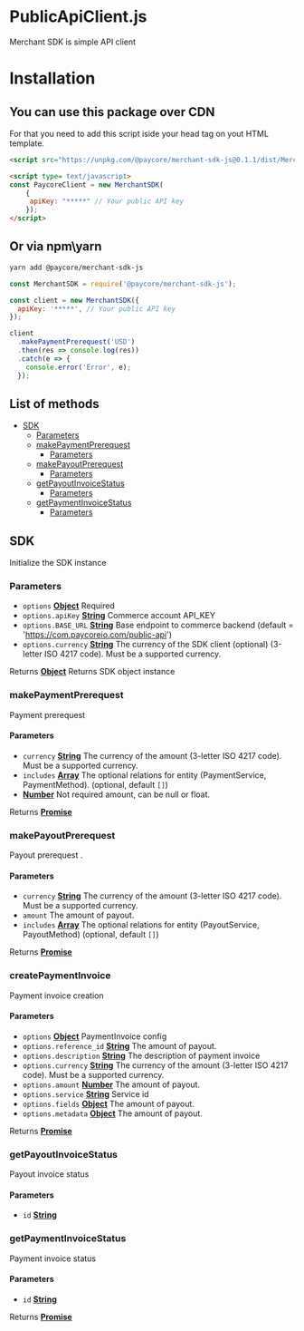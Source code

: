 # PublicApiClient.js

Merchant SDK is simple API client

# Installation

## You can use this package over CDN

For that you need to add this script iside your head tag on yout HTML template.

```html
<script src="https://unpkg.com/@paycore/merchant-sdk-js@0.1.1/dist/MerchantSDK.umd.min.js"></script>
```

```html
<script type= text/javascript>
const PaycoreClient = new MerchantSDK(
    {
     apiKey: "*****" // Your public API key
    });
</script>
```

## Or via npm\yarn

```bash
yarn add @paycore/merchant-sdk-js
```

```javascript
const MerchantSDK = require('@paycore/merchant-sdk-js');

const client = new MerchantSDK({
  apiKey: '*****', // Your public API key
});

client
  .makePaymentPrerequest('USD')
  .then(res => console.log(res))
  .catch(e => {
    console.error('Error', e);
  });
```

## List of methods

- [SDK][1]
  - [Parameters][2]
  - [makePaymentPrerequest][11]
    - [Parameters][12]
  - [makePayoutPrerequest][13]
    - [Parameters][14]
  - [getPayoutInvoiceStatus][15]
    - [Parameters][16]
  - [getPaymentInvoiceStatus][17]
    - [Parameters][18]

## SDK

Initialize the SDK instance

### Parameters

- `options` **[Object][19]** Required
- `options.apiKey` **[String][20]** Commerce account API_KEY
- `options.BASE_URL` **[String][20]** Base endpoint to commerce backend (default = 'https://com.paycoreio.com/public-api')
- `options.currency` **[String][20]** The currency of the SDK client (optional) (3-letter ISO 4217 code). Must be a supported currency.

Returns **[Object][19]** Returns SDK object instance

### makePaymentPrerequest

Payment prerequest

#### Parameters

- `currency` **[String][20]** The currency of the amount (3-letter ISO 4217 code). Must be a supported currency.
- `includes` **[Array][22]** The optional relations for entity (PaymentService, PaymentMethod). (optional, default `[]`)
- **[Number][23]** Not required amount, can be null or float.

Returns **[Promise][21]**

### makePayoutPrerequest

Payout prerequest .

#### Parameters

- `currency` **[String][20]** The currency of the amount (3-letter ISO 4217 code). Must be a supported currency.
- `amount` The amount of payout.
- `includes` **[Array][22]** The optional relations for entity (PayoutService, PayoutMethod) (optional, default `[]`)

Returns **[Promise][21]**

### createPaymentInvoice

Payment invoice creation

#### Parameters

- `options` **[Object][19]** PaymentInvoice config
- `options.reference_id` **[String][20]** The amount of payout.
- `options.description` **[String][20]** The description of payment invoice
- `options.currency` **[String][20]** The currency of the amount (3-letter ISO 4217 code). Must be a supported currency.
- `options.amount` **[Number][23]** The amount of payout.
- `options.service` **[String][20]** Service id
- `options.fields` **[Object][19]** The amount of payout.
- `options.metadata` **[Object][19]** The amount of payout.

Returns **[Promise][21]**

### getPayoutInvoiceStatus

Payout invoice status

#### Parameters

- `id` **[String][20]**

### getPaymentInvoiceStatus

Payment invoice status

#### Parameters

- `id` **[String][20]**

Returns **[Promise][21]**

[1]: #sdk
[2]: #parameters
[3]: #request
[4]: #parameters-1
[5]: #request-1
[6]: #parameters-2
[7]: #post
[8]: #parameters-3
[9]: #get
[10]: #parameters-4
[11]: #makepaymentprerequest
[12]: #parameters-5
[13]: #makepayoutprerequest
[14]: #parameters-6
[15]: #getpayoutinvoicestatus
[16]: #parameters-7
[17]: #getpaymentinvoicestatus
[18]: #parameters-8
[19]: https://developer.mozilla.org/docs/Web/JavaScript/Reference/Global_Objects/Object
[20]: https://developer.mozilla.org/docs/Web/JavaScript/Reference/Global_Objects/String
[21]: https://developer.mozilla.org/docs/Web/JavaScript/Reference/Global_Objects/Promise
[22]: https://developer.mozilla.org/docs/Web/JavaScript/Reference/Global_Objects/Array
[23]: https://developer.mozilla.org/docs/Web/JavaScript/Reference/Global_Objects/Number